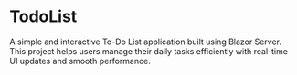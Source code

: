 # TodoList
A simple and interactive To-Do List application built using Blazor Server. This project helps users manage their daily tasks efficiently with real-time UI updates and smooth performance.
